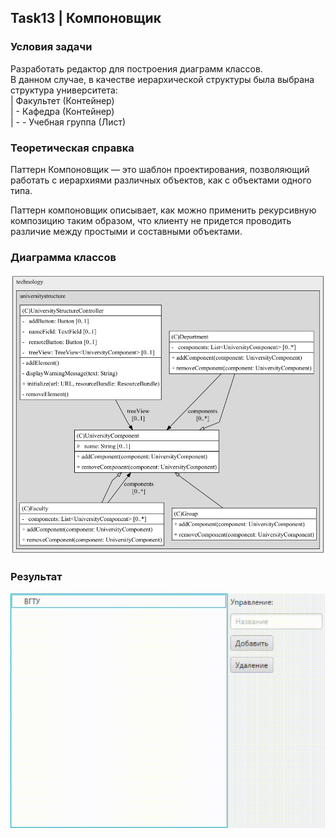 ## Task13 | Компоновщик
### Условия задачи
Разработать редактор для построения диаграмм классов.</br>
В данном случае, в качестве иерархической структуры была выбрана структура университета:</br>
| Факультет (Контейнер)</br>
| - Кафедра (Контейнер)</br>
| - - Учебная группа (Лист)</br>
### Теоретическая справка
Паттерн Компоновщик — это шаблон проектирования, позволяющий работать с иерархиями различных объектов, как с объектами одного типа.

Паттерн компоновщик описывает, как можно применить рекурсивную композицию таким образом, что клиенту не придется проводить различие между простыми и составными объектами.
### Диаграмма классов
![class diagram](src/main/resources/programming/technology/universitystructure/images/task13_structure.png)

### Результат
![task2](src/main/resources/programming/technology/universitystructure/images/task13.gif)